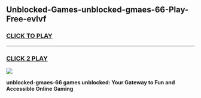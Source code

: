 
## Unblocked-Games-unblocked-gmaes-66-Play-Free-evlvf
<h3>
<a href="https://premium76.site?title=unblocked-gmaes-66&ref=12A">CLICK TO PLAY</a></h3>
<hr>

<h3>
<a href="https://premium76.site?title=unblocked-gmaes-66&ref=12A">CLICK 2 PLAY</a>
  
</h3>

<a href="https://premium76.site?title=unblocked-gmaes-66&ref=12A"><img src="https://clearcache.store/games.png"></a>


**unblocked-gmaes-66 games unblocked: Your Gateway to Fun and Accessible Online Gaming**
